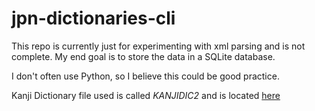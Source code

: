 # jpn-dictionaries-cli
This repo is currently just for experimenting with xml parsing and is not complete. My end goal is to store the data in a SQLite database.

I don't often use Python, so I believe this could be good practice.

Kanji Dictionary file used is called *KANJIDIC2* and is located [here](http://www.edrdg.org/wiki/index.php/KANJIDIC_Project)
